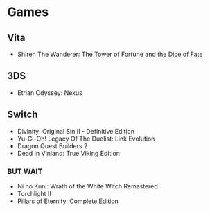 # Games

## Vita

- Shiren The Wanderer: The Tower of Fortune and the Dice of Fate

## 3DS

- Etrian Odyssey: Nexus

## Switch

- Divinity: Original Sin II - Definitive Edition
- Yu-Gi-Oh! Legacy Of The Duelist: Link Evolution
- Dragon Quest Builders 2
- Dead In Vinland: True Viking Edition

### BUT WAIT

- Ni no Kuni: Wrath of the White Witch Remastered
- Torchlight II
- Pillars of Eternity: Complete Edition

